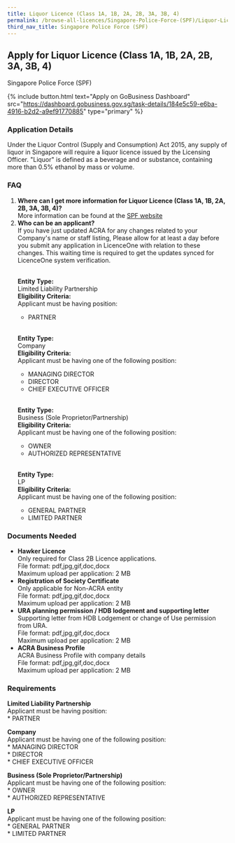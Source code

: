 ```yaml
---
title: Liquor Licence (Class 1A, 1B, 2A, 2B, 3A, 3B, 4)
permalink: /browse-all-licences/Singapore-Police-Force-(SPF)/Liquor-Licence-(Class-1A--1B--2A--2B--3A--3B--4)
third_nav_title: Singapore Police Force (SPF)
---
```


## Apply for Liquor Licence (Class 1A, 1B, 2A, 2B, 3A, 3B, 4)

Singapore Police Force (SPF)

{% include button.html text="Apply on GoBusiness Dashboard" src="https://dashboard.gobusiness.gov.sg/task-details/184e5c59-e6ba-4916-b2d2-a9ef91770885" type="primary" %}

<H3>Application Details</H3>

<p>Under the Liquor Control (Supply and Consumption) Act 2015, any supply of liquor in Singapore will require a liquor licence issued by the Licensing Officer. "Liquor" is defined as a beverage and or substance, containing more than 0.5% ethanol by mass or volume.</p>


<h3>FAQ</h3>

<ol>
<li>
<strong>Where can I get more information for Liquor Licence (Class 1A, 1B, 2A, 2B, 3A, 3B, 4)?</strong><br> 
More information can be found at the 
<a href="https://www.police.gov.sg/e-Services/Police-Licences/Liquor-Licence" target="_blank" rel="noopener">SPF website</a>
</li>
<li>
<strong>Who can be an applicant?</strong><br>
If you have just updated ACRA for any changes related to your Company's name or staff listing, Please allow for at least a day before you submit any application in LicenceOne with relation to these changes. This waiting time is required to get the updates synced for LicenceOne system verification.<br><br>

<strong>Entity Type:</strong> <br>
Limited Liability Partnership<br>
<strong>Eligibility Criteria:</strong><br>
Applicant must be having position:<br> 
* PARTNER<br> 
<br>

<strong>Entity Type:</strong> <br>
Company<br>
<strong>Eligibility Criteria:</strong><br>
Applicant must be having one of the following position:<br>
* MANAGING DIRECTOR<br>
* DIRECTOR<br>
* CHIEF EXECUTIVE OFFICER<br>
<br> 

<strong>Entity Type:</strong> <br>
Business (Sole Proprietor/Partnership)<br>
<strong>Eligibility Criteria:</strong><br>
Applicant must be having one of the following position:<br>
* OWNER<br>
* AUTHORIZED REPRESENTATIVE<br>
<br>

<strong>Entity Type:</strong> <br>
LP<br>
<strong>Eligibility Criteria:</strong><br>
Applicant must be having one of the following position:<br>
* GENERAL PARTNER<br>
* LIMITED PARTNER<br>
</li>
</ol>


<H3>Documents Needed</H3>

<ul>
<li><strong>Hawker Licence</strong><br />Only required for Class 2B Licence applications.<br>
File format: pdf,jpg,gif,doc,docx<br>
Maximum upload per application: 2 MB
</li>

<li><strong>Registration of Society Certificate</strong><br />Only applicable for Non-ACRA entity<br>
File format: pdf,jpg,gif,doc,docx<br>
Maximum upload per application: 2 MB
</li>

<li><strong>URA planning permission / HDB lodgement and supporting letter</strong><br />Supporting letter from HDB Lodgement or change of Use permission from URA.<br>
File format: pdf,jpg,gif,doc,docx<br>
Maximum upload per application: 2 MB
</li>

<li><strong>ACRA Business Profile</strong><br />ACRA Business Profile with company details<br>
File format: pdf,jpg,gif,doc,docx<br>
Maximum upload per application: 2 MB
</li>

</ul>

<H3>Requirements</H3>

<p><strong>Limited Liability Partnership</strong><br />Applicant must be having position:<br />* PARTNER</p>
<p><strong>Company</strong><br />Applicant must be having one of the following position:<br />* MANAGING DIRECTOR<br />* DIRECTOR<br />* CHIEF EXECUTIVE OFFICER</p>
<p><strong>Business (Sole Proprietor/Partnership)</strong><br />Applicant must be having one of the following position:<br />* OWNER<br />* AUTHORIZED REPRESENTATIVE</p>
<p><strong>LP</strong><br />Applicant must be having one of the following position:<br />* GENERAL PARTNER<br />* LIMITED PARTNER</p>


